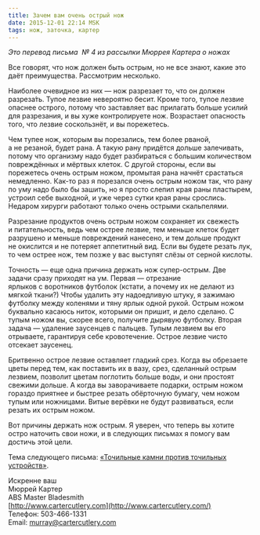 ```yaml
---
title: Зачем вам очень острый нож
date: 2015-12-01 22:14 MSK
tags: нож, заточка, картер 
---
```


*Это перевод письма  № 4 из рассылки Мюррея Картера о ножах*

Все говорят, что нож должен быть острым, но не все знают, какие это даёт преимущества. Рассмотрим несколько. 

Наиболее очевидное из них — нож разрезает то, что он должен разреза&#769;ть. Тупое лезвие невероятно бесит. Кроме того, тупое лезвие опаснее острого, потому что заставляет вас прилагать больше усилий для разрезания, и вы хуже контролируете нож. Возрастает опасность того, что лезвие соскользнёт, и вы порежетесь.

Чем тупее нож, которым вы порезались, тем более рваной, а не резаной, будет рана. А такую рану придётся дольше залечивать, потому что организму надо будет разбираться с большим количеством повреждённых и мёртвых клеток. С другой стороны, если вы порежетесь очень острым ножом, промытая рана начнёт срастаться немедленно. Как-то раз я порезался очень острым ножом так, что рану по уму надо было бы зашить, но я просто слепил края раны пластырем, устроил себе выходной, и уже через сутки края раны срослись. Недаром хирурги работают только очень острыми скальпелями.

Разрезание продуктов очень острым ножом сохраняет их свежесть и питательность, ведь чем острее лезвие, тем меньше клеток будет разрушено и меньше повреждений нанесено, и тем дольше продукт не окислится и не потеряет аппетитный вид. Если вы будете резать лук, то чем острее нож, тем позже у вас выступят слёзы от серной кислоты. 

Точность — еще одна причина держать нож супер-острым. Две задачи сразу приходят на ум. Первая — отрезание ярлыков с воротников футболок (кстати, а почему их не делают из мягкой ткани?) Чтобы удалить эту надоедливую штуку, я зажимаю футболку между коленями и тяну ярлык одной рукой. Острым ножом буквально касаюсь ниток, которыми он пришит, и дело сделано. С тупым ножом вы, скорее всего, получите дырявую футболку. Вторая задача — удаление заусенцев с пальцев. Тупым лезвием вы его отрываете, гарантируя себе кровотечение. Острое лезвие чисто отсекает заусенец. 

Бритвенно острое лезвие оставляет гладкий срез. Когда вы обрезаете цветы перед тем, как поставить их в вазу, срез, сделанный острым лезвием, позволит цветам поглотить больше воды, и они простоят свежими дольше. А когда вы заворачиваете подарки, острым ножом гораздо приятнее и быстрее резать обёрточную бумагу, чем ножом тупым или ножницами. Витые верёвки не будут развиваться, если резать их острым ножом.

Вот причины держать нож острым. Я уверен, что теперь вы хотите остро наточить свои ножи, и в следующих письмах я помогу вам достичь этой цели.

Тема следующего письма: [«Точильные камни против точильных устройств»](/2015-12-02-carter-o-nozhah-5/).


Искренне ваш<br> 
Мюррей Картер<br>
ABS Master Bladesmith<br> 
[http://www.cartercutlery.com](http://www.cartercutlery.com/)<br> 
Телефон: 503-466-1331<br> 
Email: murray@cartercutlery.com	

